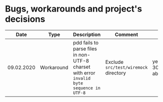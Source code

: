 # Bugs, workarounds and project's decisions

| Date | Type | Description | Comment | References |
| ---- | ---- | ----------- | ------- | ---------- |
| 09.02.2020 | Workaround | pdd fails to parse files in non-UTF-8 charset with error `invalid byte sequence in UTF-8` | Exclude `src/test/wiremock` directory | yegor256/pdd#143, 30aab7dc8c265804efef382422e7cae9e53187f3, ab563b653279625120121babccdfd915181ee46d |
